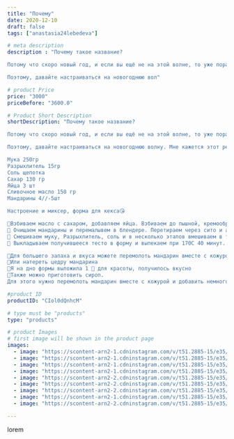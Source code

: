 ```yaml
---
title: "Почему"
date: 2020-12-10
draft: false
tags: ["anastasia24lebedeva"]

# meta description
description : "Почему такое название?

Потому что скоро новый год, и если вы ещё не на этой волне, то уже пора дорогие, пора.

Поэтому, давайте настраиваться на новогоднюю вол"

# product Price
price: "3000"
priceBefore: "3600.0"

# Product Short Description
shortDescription: "Почему такое название?

Потому что скоро новый год, и если вы ещё не на этой волне, то уже пора дорогие, пора.

Поэтому, давайте настраиваться на новогоднюю волну. Мне кажется этот рецепт вам поможет.

Мука 250гр
Разрыхлитель 15гр
Соль щепотка
Сахар 130 гр
Яйца 3 шт
Сливочное масло 150 гр
Мандарины 4//-5шт

Настроение и миксер, форма для кекса😘

💜Взбиваем масло с сахаром, добавляем яйца. Взбиваем до пышной, кремообразной массы. 
💜 Очищаем мандарины и перемалывем в блендере. Перетираем через сито и аккуратно вводим к яичной массе. 
💜 Смешиваем муку, Разрыхлитель, соль и в несколько этапов вмешиваем в тесто. 
💜 Выкладываем получившееся тесто в форму и выпекаем при 170С 40 минут. 

🍊Для большего запаха и вкуса можете перемолоть мандарин вместе с кожурой и потом перетереть несколько раз 
🍊Или натереть цедру мандарина 
🍊Я на дно формы выложила 1 🍊 для красоты, получилось вкусно 
🍊Также можно приготовить сироп. 
Для этого нужно перемолоть мандарин вместе с кожурой и добавить немного воды и сахара. Варить до закипания. Процедить и пропитать кекс после остывания кекса."

#product ID
productID: "CIol0dQnhcM"

# type must be "products"
type: "products"

# product Images
# first image will be shown in the product page
images:
  - image: "https://scontent-arn2-1.cdninstagram.com/v/t51.2885-15/e35/130302959_4256279767720586_2250835135490798313_n.jpg?_nc_ht=scontent-arn2-1.cdninstagram.com&_nc_cat=102&_nc_ohc=-YZBQlVAkrgAX85OLCa&se=7&tp=1&oh=a46446ccd2ac248f93dac9597fe25a44&oe=605F24AE&ig_cache_key=MjQ2MTM4MzUyNDk2NjM3Njk4OQ%3D%3D.2"
  - image: "https://scontent-arn2-1.cdninstagram.com/v/t51.2885-15/e35/130706539_312971156526778_6411596255804620203_n.jpg?_nc_ht=scontent-arn2-1.cdninstagram.com&_nc_cat=110&_nc_ohc=BTcqjxGISI8AX9ERJJm&se=7&tp=1&oh=ec44e778b753d3b6c45e5071bfe130d4&oe=605E7FF4&ig_cache_key=MjQ2MTM4MzUyNDk5MTU4MTA2Nw%3D%3D.2"
  - image: "https://scontent-arn2-1.cdninstagram.com/v/t51.2885-15/e35/131001660_730331960947450_8140128553804143764_n.jpg?_nc_ht=scontent-arn2-1.cdninstagram.com&_nc_cat=110&_nc_ohc=jJA2WhDJg4AAX9k2APB&se=7&tp=1&oh=ab71fe59f34360f62a31cc36c0435be0&oe=605E9370&ig_cache_key=MjQ2MTM4MzUyNDk4MzIyMDE3OQ%3D%3D.2"
  - image: "https://scontent-arn2-1.cdninstagram.com/v/t51.2885-15/e35/130166198_390047835441938_1875609601040925449_n.jpg?_nc_ht=scontent-arn2-1.cdninstagram.com&_nc_cat=102&_nc_ohc=bWID5voWpBAAX_0JOKt&se=7&tp=1&oh=643ac40225be8d88fd9688b8c3860fe1&oe=605F0CCE&ig_cache_key=MjQ2MTM4MzUyNDk5OTk0OTQ3Nw%3D%3D.2"
  - image: "https://scontent-arn2-2.cdninstagram.com/v/t51.2885-15/e35/130820001_454090219323792_3923155071285108952_n.jpg?_nc_ht=scontent-arn2-2.cdninstagram.com&_nc_cat=100&_nc_ohc=3ujm-MGSSyYAX-VdrvG&se=7&tp=1&oh=95005114bb57871137d2a9c2919d8db4&oe=6060ACE9&ig_cache_key=MjQ2MTM4MzUyNDk5OTg4MTE1Mg%3D%3D.2"
  - image: "https://scontent-arn2-2.cdninstagram.com/v/t51.2885-15/e35/130473930_379040570059040_6716388507473179849_n.jpg?_nc_ht=scontent-arn2-2.cdninstagram.com&_nc_cat=108&_nc_ohc=dXCkeUYTvZkAX-VKNxL&se=7&tp=1&oh=d77f8feaa94843ae5badd8adc8307143&oe=605DCFF9&ig_cache_key=MjQ2MTM4MzUyNTAwODMyNDA0OA%3D%3D.2"
  - image: "https://scontent-arn2-2.cdninstagram.com/v/t51.2885-15/e35/130510801_159703365899432_5816318563766810384_n.jpg?_nc_ht=scontent-arn2-2.cdninstagram.com&_nc_cat=108&_nc_ohc=J2NWkIsaW_UAX_wDPYL&se=7&tp=1&oh=5d7aa4d91f3a6291ea3a9e2224465dad&oe=605F956C&ig_cache_key=MjQ2MTM4MzUyNTAxNjU5NzQ3Mw%3D%3D.2"
  - image: "https://scontent-arn2-1.cdninstagram.com/v/t51.2885-15/e35/130193083_1018202812025990_1409832094283293205_n.jpg?_nc_ht=scontent-arn2-1.cdninstagram.com&_nc_cat=102&_nc_ohc=Qb8fHgrQRlQAX89Orkl&se=7&tp=1&oh=8c069b5602874e431e1c23505d101e05&oe=605E4598&ig_cache_key=MjQ2MTM4MzUyNTA5MjA4NDU5NA%3D%3D.2"
  - image: "https://scontent-arn2-2.cdninstagram.com/v/t51.2885-15/e35/130285420_379243073142468_2934575904888149847_n.jpg?_nc_ht=scontent-arn2-2.cdninstagram.com&_nc_cat=100&_nc_ohc=dfohPwlx8w0AX9C7Uo4&se=7&tp=1&oh=4bb5061a8443393728f6b53e6bc2fee9&oe=60614508&ig_cache_key=MjQ2MTM4MzUyNTEwMDY1ODkwMg%3D%3D.2"

---
```

lorem
